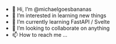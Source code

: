 - 👋 Hi, I’m @michaelgoesbananas
- 👀 I’m interested in learning new things
- 🌱 I’m currently learning FastAPI / Svelte
- 💞️ I’m looking to collaborate on anything
- 📫 How to reach me ...

<!---
michaelgoesbananas/michaelgoesbananas is a ✨ special ✨ repository because its `README.md` (this file) appears on your GitHub profile.
You can click the Preview link to take a look at your changes.
--->
